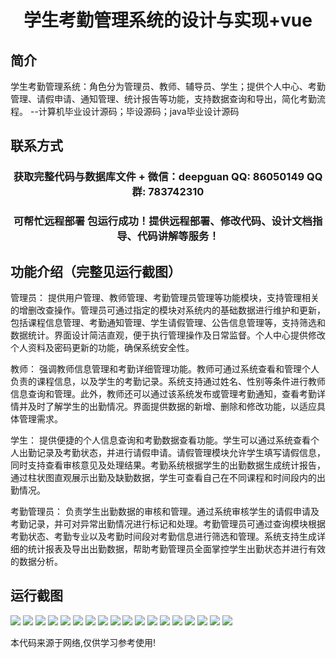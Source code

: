 <p><h1 align="center">学生考勤管理系统的设计与实现+vue</h1></p>

## 简介
学生考勤管理系统：角色分为管理员、教师、辅导员、学生；提供个人中心、考勤管理、请假申请、通知管理、统计报告等功能，支持数据查询和导出，简化考勤流程。    --计算机毕业设计源码；毕设源码；java毕业设计源码


## 联系方式
<p><h3 align="center">获取完整代码与数据库文件 + 微信：deepguan QQ: 86050149 QQ群: 783742310</h3></p>
<p><h3 align="center">可帮忙远程部署 包运行成功！提供远程部署、修改代码、设计文档指导、代码讲解等服务！</h3></p>

## 功能介绍（完整见运行截图）
管理员： 提供用户管理、教师管理、考勤管理员管理等功能模块，支持管理相关的增删改查操作。管理员可通过指定的模块对系统内的基础数据进行维护和更新，包括课程信息管理、考勤通知管理、学生请假管理、公告信息管理等，支持筛选和数据统计。界面设计简洁直观，便于执行管理操作及日常监督。个人中心提供修改个人资料及密码更新的功能，确保系统安全性。

教师： 强调教师信息管理和考勤详细管理功能。教师可通过系统查看和管理个人负责的课程信息，以及学生的考勤记录。系统支持通过姓名、性别等条件进行教师信息查询和管理。此外，教师还可以通过该系统发布或管理考勤通知，查看考勤详情并及时了解学生的出勤情况。界面提供数据的新增、删除和修改功能，以适应具体管理需求。

学生： 提供便捷的个人信息查询和考勤数据查看功能。学生可以通过系统查看个人出勤记录及考勤状态，并进行请假申请。请假管理模块允许学生填写请假信息，同时支持查看审核意见及处理结果。考勤系统根据学生的出勤数据生成统计报告，通过柱状图直观展示出勤及缺勤数据，学生可查看自己在不同课程和时间段内的出勤情况。

考勤管理员： 负责学生出勤数据的审核和管理。通过系统审核学生的请假申请及考勤记录，并可对异常出勤情况进行标记和处理。考勤管理员可通过查询模块根据考勤状态、考勤专业以及考勤时间段对考勤信息进行筛选和管理。系统支持生成详细的统计报表及导出出勤数据，帮助考勤管理员全面掌控学生出勤状态并进行有效的数据分析。


## 运行截图
![](https://bs-1329754181.cos.ap-shanghai.myqcloud.com/ssm/StudentAttendanceManagementSystem/img/001.jpg)
![](https://bs-1329754181.cos.ap-shanghai.myqcloud.com/ssm/StudentAttendanceManagementSystem/img/002.jpg)
![](https://bs-1329754181.cos.ap-shanghai.myqcloud.com/ssm/StudentAttendanceManagementSystem/img/003.jpg)
![](https://bs-1329754181.cos.ap-shanghai.myqcloud.com/ssm/StudentAttendanceManagementSystem/img/004.jpg)
![](https://bs-1329754181.cos.ap-shanghai.myqcloud.com/ssm/StudentAttendanceManagementSystem/img/005.jpg)
![](https://bs-1329754181.cos.ap-shanghai.myqcloud.com/ssm/StudentAttendanceManagementSystem/img/006.jpg)
![](https://bs-1329754181.cos.ap-shanghai.myqcloud.com/ssm/StudentAttendanceManagementSystem/img/007.jpg)
![](https://bs-1329754181.cos.ap-shanghai.myqcloud.com/ssm/StudentAttendanceManagementSystem/img/008.jpg)
![](https://bs-1329754181.cos.ap-shanghai.myqcloud.com/ssm/StudentAttendanceManagementSystem/img/009.jpg)
![](https://bs-1329754181.cos.ap-shanghai.myqcloud.com/ssm/StudentAttendanceManagementSystem/img/010.jpg)
![](https://bs-1329754181.cos.ap-shanghai.myqcloud.com/ssm/StudentAttendanceManagementSystem/img/011.jpg)
![](https://bs-1329754181.cos.ap-shanghai.myqcloud.com/ssm/StudentAttendanceManagementSystem/img/012.jpg)
![](https://bs-1329754181.cos.ap-shanghai.myqcloud.com/ssm/StudentAttendanceManagementSystem/img/013.jpg)
![](https://bs-1329754181.cos.ap-shanghai.myqcloud.com/ssm/StudentAttendanceManagementSystem/img/014.jpg)
![](https://bs-1329754181.cos.ap-shanghai.myqcloud.com/ssm/StudentAttendanceManagementSystem/img/015.jpg)
![](https://bs-1329754181.cos.ap-shanghai.myqcloud.com/ssm/StudentAttendanceManagementSystem/img/016.jpg)
![](https://bs-1329754181.cos.ap-shanghai.myqcloud.com/ssm/StudentAttendanceManagementSystem/img/017.jpg)
![](https://bs-1329754181.cos.ap-shanghai.myqcloud.com/ssm/StudentAttendanceManagementSystem/img/018.jpg)

<p>本代码来源于网络,仅供学习参考使用!</p>
